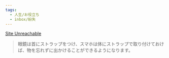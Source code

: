 ```yaml
---
tags:
  - 人生/お役立ち
  - inbox/紛失
---
```

[Site Unreachable](https://www.lifehacker.jp/article/2412tricks-to-help-you-stop-losing-stuff/)

>眼鏡は首にストラップをつけ、スマホは体にストラップで取り付けておけば、物を忘れずに出かけることができるようになります。

